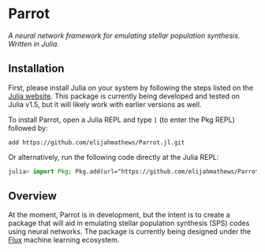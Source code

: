 # Parrot
*A neural network framework for emulating stellar population synthesis. Written in Julia.*

## Installation

First, please install Julia on your system by following the steps listed on the [Julia website](https://julialang.org/downloads/). This package is currently being developed and tested on Julia v1.5, but it will likely work with earlier versions as well.

To install Parrot, open a Julia REPL and type `]` (to enter the Pkg REPL) followed by:

```
add https://github.com/elijahmathews/Parrot.jl.git
```

Or alternatively, run the following code directly at the Julia REPL:

```julia
julia> import Pkg; Pkg.add(url="https://github.com/elijahmathews/Parrot.jl.git")
```

## Overview

At the moment, Parrot is in development, but the intent is to create a package that will aid in emulating stellar population synthesis (SPS) codes using neural networks. The package is currently being designed under the [Flux](https://github.com/FluxML/Flux.jl) machine learning ecosystem.

